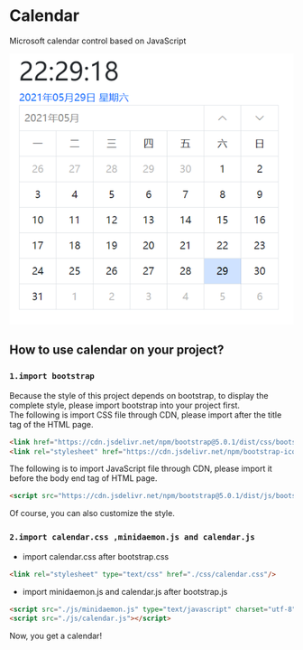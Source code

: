 # Calendar
Microsoft calendar control based on JavaScript  

![calendar](img/20210529222932.png "calendar")  
## How to use calendar on your project?
### `1.import bootstrap`  
Because the style of this project depends on bootstrap, to display the complete style, please import bootstrap into your project first.  
The following is import CSS file through CDN, please import after the title tag of the HTML page.  
```html
<link href="https://cdn.jsdelivr.net/npm/bootstrap@5.0.1/dist/css/bootstrap.min.css" rel="stylesheet" integrity="sha384-+0n0xVW2eSR5OomGNYDnhzAbDsOXxcvSN1TPprVMTNDbiYZCxYbOOl7+AMvyTG2x" crossorigin="anonymous">
<link rel="stylesheet" href="https://cdn.jsdelivr.net/npm/bootstrap-icons@1.5.0/font/bootstrap-icons.css">
```  
The following is to import JavaScript file through CDN, please import it before the body end tag of HTML page.  
```html
<script src="https://cdn.jsdelivr.net/npm/bootstrap@5.0.1/dist/js/bootstrap.bundle.min.js" integrity="sha384-gtEjrD/SeCtmISkJkNUaaKMoLD0//ElJ19smozuHV6z3Iehds+3Ulb9Bn9Plx0x4" crossorigin="anonymous"></script>
```  
Of course, you can also customize the style.  
### `2.import calendar.css ,minidaemon.js and calendar.js`  
* import calendar.css after bootstrap.css  
```html
<link rel="stylesheet" type="text/css" href="./css/calendar.css"/>
```  
* import minidaemon.js and calendar.js after bootstrap.js  
```html
<script src="./js/minidaemon.js" type="text/javascript" charset="utf-8"></script>
<script src="./js/calendar.js"></script>
```
Now, you get a calendar!
